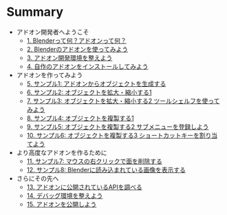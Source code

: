 # Summary

* アドオン開発者へようこそ
   * [1. Blenderって何？アドオンって何？](01_What_is_Blender_What_is_Add-on.md)
   * [2. Blenderのアドオンを使ってみよう](02_Use_Blender_Add-on.md)
   * [3. アドオン開発環境を整えよう](03_Prepare_Add-on_development_environment.md)
   * [4. 自作のアドオンをインストールしてみよう](04_Install_own_Add-on.md)
* アドオンを作ってみよう
   * [5. サンプル1: アドオンからオブジェクトを生成する](05_Sample_1_Create_object_from_Add-on.md)
   * [6. サンプル2: オブジェクトを拡大・縮小する1](06_Sample_2_Scaling_object_1.md)
   * [7. サンプル3: オブジェクトを拡大・縮小する2 ツールシェルフを使ってみよう](07_Sample_3_Scaling_object_2.md)
   * [8. サンプル4: オブジェクトを複製する1](08_Sample_4_Replicate_object_1.md)
   * [9. サンプル5: オブジェクトを複製する2 サブメニューを登録しよう](09_Sample_5_Replicate_object_2.md)
   * [10. サンプル6: オブジェクトを複製する3 ショートカットキーを割り当てよう](10_Sample_6_Replicate_object_3.md)
* より高度なアドオンを作るために
   * [11. サンプル7: マウスの右クリックで面を削除する](11_Sample_7_Delete_face_by_mouse_click.md)
   * [12. サンプル8: Blenderに読み込まれている画像を表示する](12_Sample_8_Display_images_loaded_by_Blender.md)
* さらにその先へ
   * [13. アドオンに公開されているAPIを調べる](13_Research_official_Blender_API_for_Add-on.md)
   * [14. デバッグ環境を整えよう](14_Prepare_Add-on_debugging_environment.md)
   * [15. アドオンを公開しよう](15_Publish_your_Add-on.md)
